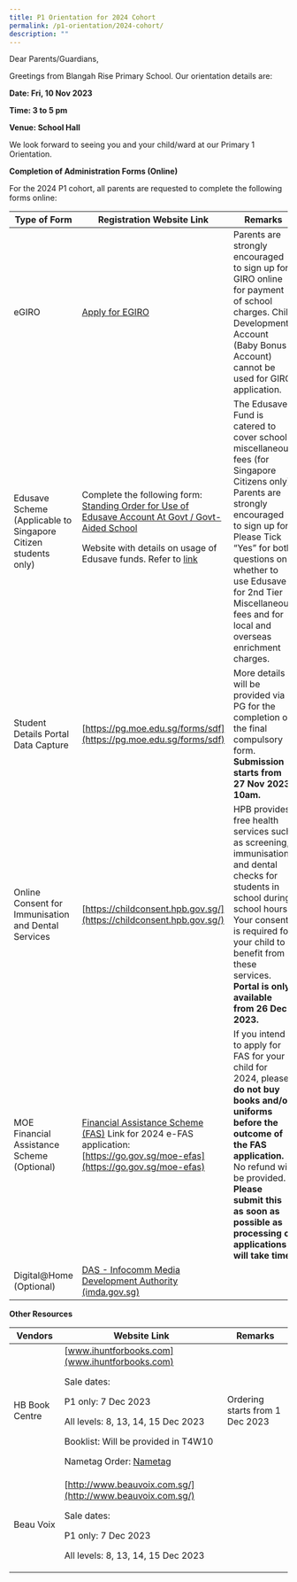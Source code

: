 ```yaml
---
title: P1 Orientation for 2024 Cohort
permalink: /p1-orientation/2024-cohort/
description: ""
---
```

Dear Parents/Guardians,

Greetings from Blangah Rise Primary School. Our orientation details are:

**Date: Fri, 10 Nov 2023**
	
**Time: 3 to 5 pm**

**Venue: School Hall**

We look forward to seeing you and your child/ward at our Primary 1 Orientation.

**Completion of Administration Forms (Online)**

For the 2024 P1 cohort, all parents are requested to complete the following forms online:


| Type of Form | Registration Website Link | Remarks |
| -------- | -------- | -------- |
|  eGIRO    |  [Apply for EGIRO](https://www.moe.gov.sg/financial-matters/fees/egiro)    |  Parents are strongly encouraged to sign up for GIRO online for payment of school charges. Child Development Account (Baby Bonus Account) cannot be used for GIRO application.
| Edusave Scheme (Applicable to Singapore Citizen students only) | Complete the following form: [Standing Order for Use of Edusave Account At Govt / Govt-Aided School](https://form.gov.sg/5be24a1bb3f842000fdc4e59) <p>Website with details on usage of Edusave funds. Refer to [link](https://www.moe.gov.sg/financial-matters/edusave-account) | The Edusave Fund is catered to cover school miscellaneous fees (for Singapore Citizens only).  Parents are strongly encouraged to sign up for. Please Tick “Yes” for both questions on whether to use Edusave for 2nd Tier Miscellaneous fees and for local and overseas enrichment charges.
| Student Details Portal Data Capture | [https://pg.moe.edu.sg/forms/sdf](https://pg.moe.edu.sg/forms/sdf) | More details will be provided via PG for the completion on the final compulsory form. **Submission starts from 27 Nov 2023, 10am.** |
| Online Consent for Immunisation and Dental Services | [https://childconsent.hpb.gov.sg/](https://childconsent.hpb.gov.sg/) | HPB provides free health services such as screening, immunisation and dental checks for students in school during school hours. Your consent is required for your child to benefit from these services. **Portal is only available from 26 Dec 2023.**|
| MOE Financial Assistance Scheme (Optional)| [Financial Assistance Scheme (FAS)](https://www.moe.gov.sg/financial-matters/financial-assistance) Link for 2024 e-FAS application: [https://go.gov.sg/moe-efas](https://go.gov.sg/moe-efas) | If you intend to apply for FAS for your child for 2024, please **do not buy books and/or uniforms before the outcome of the FAS application.** No refund will be provided. **Please submit this as soon as possible as processing of applications will take time.**|
| Digital@Home (Optional)| [DAS - Infocomm Media Development Authority (imda.gov.sg)](https://eservice.imda.gov.sg/das/homepage) |  |

**Other Resources**


| Vendors |Website Link  | Remarks |
| -------- | -------- | -------- |
|  HB Book Centre    | [www.ihuntforbooks.com](www.ihuntforbooks.com) </p><p>Sale dates: </p><p>P1 only: 7 Dec 2023 </p><p>All levels: 8, 13, 14, 15 Dec 2023</p>Booklist: Will be provided in T4W10 <p>Nametag Order: [Nametag](https://docs.google.com/forms/d/e/1FAIpQLSe8_H_Q0-PpNuIKa9MC8RDllemt4B6F5poPNih5Jv4KfyG6rQ/viewform?pli=1)</p><p>| Ordering starts from 1 Dec 2023     |
| Beau Voix | [http://www.beauvoix.com.sg/](http://www.beauvoix.com.sg/) </p><p>Sale dates:</p><p>P1 only: 7 Dec 2023</p><p>All levels: 8, 13, 14, 15 Dec 2023</p><p>|  |

</p>